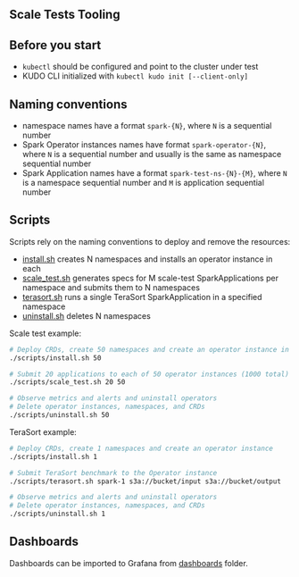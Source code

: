 Scale Tests Tooling
---

## Before you start

* `kubectl` should be configured and point to the cluster under test
* KUDO CLI initialized with `kubectl kudo init [--client-only]`

## Naming conventions

* namespace names have a format `spark-{N}`, where `N` is a sequential number
* Spark Operator instances names have format `spark-operator-{N}`, where `N` is a sequential number and usually is the same as namespace sequential number
* Spark Application names have a format `spark-test-ns-{N}-{M}`, where `N` is a namespace sequential number and `M` is application sequential number

## Scripts
Scripts rely on the naming conventions to deploy and remove the resources:
- [install.sh](scripts/install.sh) creates N namespaces and installs an operator instance in each
- [scale_test.sh](scripts/scale_test.sh) generates specs for M scale-test SparkApplications per namespace and submits them to N namespaces
- [terasort.sh](scripts/terasort.sh) runs a single TeraSort SparkApplication in a specified namespace
- [uninstall.sh](scripts/uninstall.sh) deletes N namespaces

Scale test example:
```bash
# Deploy CRDs, create 50 namespaces and create an operator instance in each
./scripts/install.sh 50

# Submit 20 applications to each of 50 operator instances (1000 total)
./scripts/scale_test.sh 20 50

# Observe metrics and alerts and uninstall operators
# Delete operator instances, namespaces, and CRDs
./scripts/uninstall.sh 50
```

TeraSort example:
```bash
# Deploy CRDs, create 1 namespaces and create an operator instance
./scripts/install.sh 1

# Submit TeraSort benchmark to the Operator instance
./scripts/terasort.sh spark-1 s3a://bucket/input s3a://bucket/output

# Observe metrics and alerts and uninstall operators
# Delete operator instances, namespaces, and CRDs
./scripts/uninstall.sh 1
```

## Dashboards
Dashboards can be imported to Grafana from [dashboards](dashboards) folder.